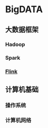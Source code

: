 # BigDATA






## 大数据框架

### Hadoop



### Spark



### [Flink](https://github.com/GTyingzi/BigDATA/blob/main/大数据框架/Flink.md#0)





## 计算机基础

### 操作系统

### 计算机网络
